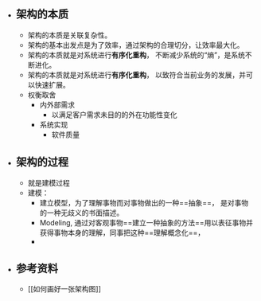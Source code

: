 - ## 架构的本质
	- 架构的本质是关联复杂性。
	- 架构的基本出发点是为了效率，通过架构的合理切分，让效率最大化。
	- 架构的本质就是对系统进行**有序化重构**， 不断减少系统的“熵”，是系统不断进化。
	- 架构的本质就是对系统进行**有序化重构**， 以致符合当前业务的发展，并可以快速扩展。
	- 权衡取舍
		- 内外部需求
			- 以满足客户需求未目的的外在功能性变化
		- 系统实现
			- 软件质量
- ## 架构的过程
	- 就是建模过程
	- 建模：
		- 建立模型，为了理解事物而对事物做出的一种==抽象==， 是对事物的一种无歧义的书面描述。
		- Modeling, 通过对客观事物==建立一种抽象的方法==用以表征事物并获得事物本身的理解，同事把这种==理解概念化==，
		-
- ## 参考资料
	- [[如何画好一张架构图]]